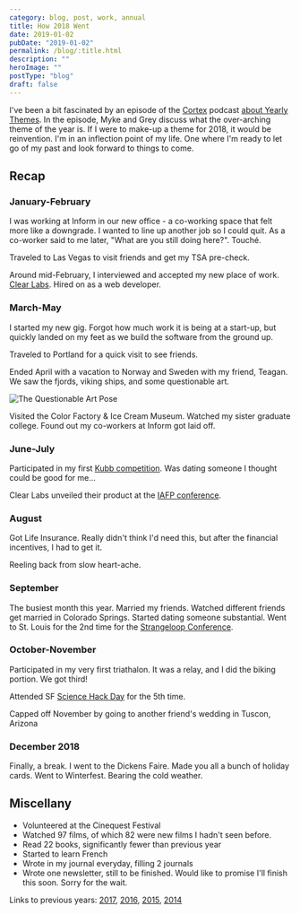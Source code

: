 ```yaml
---
category: blog, post, work, annual
title: How 2018 Went
date: 2019-01-02
pubDate: "2019-01-02"
permalink: /blog/:title.html
description: ""
heroImage: ""
postType: "blog"
draft: false
---
```


I've been a bit fascinated by an episode of the [Cortex](https://www.relay.fm/cortex) podcast [about Yearly Themes](https://www.relay.fm/cortex/79).
In the episode, Myke and Grey discuss what the over-arching theme of the year is. If I were to make-up a theme for 2018, it would be reinvention.
I'm in an inflection point of my life. One where I'm ready to let go of my past and look forward to things to come.

## Recap

### January-February

I was working at Inform in our new office - a co-working space that felt more like a downgrade. I wanted to line up another job so I could quit.
As a co-worker said to me later, "What are you still doing here?". Touché.

Traveled to Las Vegas to visit friends and get my TSA pre-check.

Around mid-February, I interviewed and accepted my new place of work. [Clear Labs](https://www.clearlabs.com/). Hired on as a web developer.

### March-May

I started my new gig. Forgot how much work it is being at a start-up, but quickly landed on my feet as we build the software from the ground up.

Traveled to Portland for a quick visit to see friends.

Ended April with a vacation to Norway and Sweden with my friend, Teagan. We saw the fjords, viking ships, and some questionable art.

![The Questionable Art Pose](https://i.imgur.com/OivTfok.jpg)

Visited the Color Factory & Ice Cream Museum. Watched my sister graduate college. Found out my co-workers at Inform got laid off.

### June-July

Participated in my first [Kubb competition](https://neighborland.com/ideas/sf-more-kubb). Was dating someone I thought could be good for me...

Clear Labs unveiled their product at the [IAFP conference](https://www.foodprotection.org/annualmeeting/).

### August

Got Life Insurance. Really didn't think I'd need this, but after the financial incentives, I had to get it.

Reeling back from slow heart-ache.

### September

The busiest month this year. Married my friends. Watched different friends get married in Colorado Springs. Started dating someone substantial. Went to St. Louis for the 2nd time for the [Strangeloop Conference](https://www.thestrangeloop.com).

### October-November

Participated in my very first triathalon. It was a relay, and I did the biking portion. We got third!

Attended SF [Science Hack Day](http://sciencehackday.org/) for the 5th time.

Capped off November by going to another friend's wedding in Tuscon, Arizona

### December 2018

Finally, a break. I went to the Dickens Faire. Made you all a bunch of holiday cards. Went to Winterfest. Bearing the cold weather.

## Miscellany

- Volunteered at the Cinequest Festival
- Watched 97 films, of which 82 were new films I hadn't seen before.
- Read 22 books, significantly fewer than previous year
- Started to learn French
- Wrote in my journal everyday, filling 2 journals
- Wrote one newsletter, still to be finished. Would like to promise I'll finish this soon. Sorry for the wait.

Links to previous years: [2017](http://jermspeaks.github.io/blog/2017-retrospective.html), [2016](http://jermspeaks.github.io/letters/2016-retrospective.html), [2015](http://jermspeaks.github.io/letters/The-2015-Retrospective.html), [2014](http://jermspeaks.github.io/letters/A-Year-In-Review.html)
